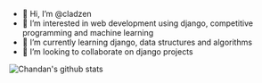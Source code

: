 - 👋 Hi, I’m @cladzen
- 👀 I’m interested in web development using django, competitive programming and machine learning
- 🌱 I’m currently learning django, data structures and algorithms
- 💞️ I’m looking to collaborate on django projects

![Chandan's github stats](https://github-readme-stats.vercel.app/api?username=cladzen)
<!---
cladzen/cladzen is a ✨ special ✨ repository because its `README.md` (this file) appears on your GitHub profile.
You can click the Preview link to take a look at your changes.
--->
